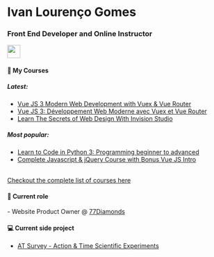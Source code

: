 
<h1>Ivan Lourenço Gomes</h1>
<h3>Front End Developer and Online Instructor</h3>
<a href="https://www.linkedin.com/in/ivan-louren%C3%A7o-gomes-07694956/" target="_blank" ><img height="30" src="https://cdn-icons-png.flaticon.com/512/174/174857.png"></a>

<h4>📕 My Courses</h4>

<h5>Latest:</h5>

- [Vue JS 3 Modern Web Development with Vuex & Vue Router](https://www.udemy.com/course/vue-js-v3-super-fast-course-from-zero-to-advanced-web-development/?referralCode=9BB3BE569ACFD6938779)
- [Vue JS 3: Développement Web Moderne avec Vuex et Vue Router](https://www.udemy.com/course/vue-js-3-developpement-web-moderne-avec-vuex-et-vue-router/?referralCode=2B09BE83390D6757D00F)
- [Learn The Secrets of Web Design With Invision Studio](https://www.udemy.com/course/learn-professional-web-design-with-invision-studio/?referralCode=EEAFC57FD3E98A8BAF2A)

<h5>Most popular:</h5>

- [Learn to Code in Python 3: Programming beginner to advanced](https://www.udemy.com/course/learn-python-programming-a-step-by-step-course-to-beginners/?referralCode=4CF5F082B98D515F9D5F)
- [Complete Javascript & jQuery Course with Bonus Vue JS Intro](https://www.udemy.com/course/learn-javascript-from-beginner-to-advanced/?referralCode=2A30C452285FD5FFECA5)

<br>
<a href="https://www.udemy.com/user/ivan-lourenco-gomes/" target="_blank">Checkout the complete list of courses here</a>

<h4>💼 Current role</h4>
- Website Product Owner @ <a href="https://www.77diamonds.com/" target="_blank">77Diamonds</a>

<h4>💻 Current side project</h4>

- [AT Survey - Action & Time Scientific Experiments](https://github.com/ivanlourencogomes/AtSurvey/)





